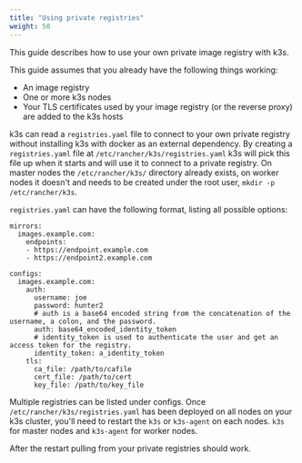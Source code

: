 ```yaml
---
title: "Using private registries"
weight: 50
---
```


This guide describes how to use your own private image registry with k3s.

This guide assumes that you already have the following things working:

- An image registry
- One or more k3s nodes
- Your TLS certificates used by your image registry (or the reverse proxy) are added to the k3s hosts


k3s can read a `registries.yaml` file to connect to your own private registry without installing k3s with docker as an external dependency. By creating a `registries.yaml` file at `/etc/rancher/k3s/registries.yaml` k3s will pick this file up when it starts and will use it to connect to a private registry. On master nodes the `/etc/rancher/k3s/` directory already exists, on worker nodes it doesn't and needs to be created under the root user, `mkdir -p /etc/rancher/k3s`.

`registries.yaml` can have the following format, listing all possible options:

```
mirrors:
  images.example.com:
    endpoints:
    - https://endpoint.example.com
    - https://endpoint2.example.com

configs:
  images.example.com:
    auth:
      username: joe
      password: hunter2
      # auth is a base64 encoded string from the concatenation of the username, a colon, and the password.
      auth: base64_encoded_identity_token
      # identity_token is used to authenticate the user and get an access token for the registry.
      identity_token: a_identity_token
    tls:
      ca_file: /path/to/cafile
      cert_file: /path/to/cert
      key_file: /path/to/key_file

```

Multiple registries can be listed under configs. Once `/etc/rancher/k3s/registries.yaml` has been deployed on all nodes on your k3s cluster, you'll need to restart the `k3s` or `k3s-agent` on each nodes. `k3s` for master nodes and `k3s-agent` for worker nodes.

After the restart pulling from your private registries should work.
